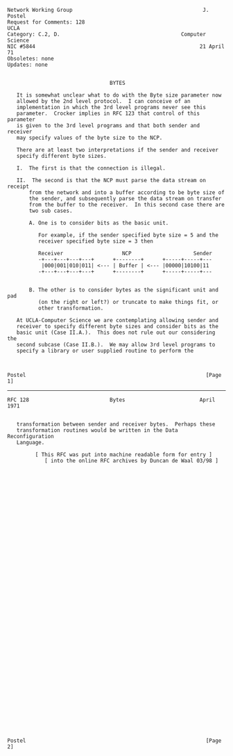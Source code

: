     Network Working Group                                          J. Postel
    Request for Comments: 128                                           UCLA
    Category: C.2, D.                                       Computer Science
    NIC #5844                                                     21 April 71
    Obsoletes: none
    Updates: none


                                     BYTES

       It is somewhat unclear what to do with the Byte size parameter now
       allowed by the 2nd level protocol.  I can conceive of an
       implementation in which the 3rd level programs never see this
       parameter.  Crocker implies in RFC 123 that control of this parameter
       is given to the 3rd level programs and that both sender and receiver
       may specify values of the byte size to the NCP.

       There are at least two interpretations if the sender and receiver
       specify different byte sizes.

       I.  The first is that the connection is illegal.

       II.  The second is that the NCP must parse the data stream on receipt
           from the network and into a buffer according to be byte size of
           the sender, and subsequently parse the data stream on transfer
           from the buffer to the receiver.  In this second case there are
           two sub cases.

           A. One is to consider bits as the basic unit.

              For example, if the sender specified byte size = 5 and the
              receiver specified byte size = 3 then

              Receiver                   NCP                    Sender
              -+---+---+---+---+      +--------+      +-----+-----+---
               |000|001|010|011| <--- | Buffer | <--- |00000|10100|11
              -+---+---+---+---+      +--------+      +-----+-----+---


           B. The other is to consider bytes as the significant unit and pad
              (on the right or left?) or truncate to make things fit, or
              other transformation.

       At UCLA-Computer Science we are contemplating allowing sender and
       receiver to specify different byte sizes and consider bits as the
       basic unit (Case II.A.).  This does not rule out our considering the
       second subcase (Case II.B.).  We may allow 3rd level programs to
       specify a library or user supplied routine to perform the



    Postel                                                          [Page 1]

------------------------------------------------------------------------

``` newpage
RFC 128                          Bytes                        April 1971


   transformation between sender and receiver bytes.  Perhaps these
   transformation routines would be written in the Data Reconfiguration
   Language.

         [ This RFC was put into machine readable form for entry ]
            [ into the online RFC archives by Duncan de Waal 03/98 ]













































Postel                                                          [Page 2]
```
